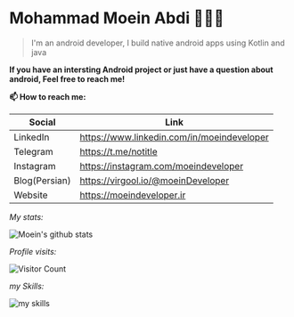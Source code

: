 # Mohammad Moein Abdi 👨🏻‍💻

> I'm an android developer, I build native android apps using Kotlin and java

**If you have an intersting Android project or just have a question about android, Feel free to reach me!**

**📫 How to reach me:**

Social | Link
------ | ----
LinkedIn | https://www.linkedin.com/in/moeindeveloper
Telegram | https://t.me/notitle
Instagram | https://instagram.com/moeindeveloper
Blog(Persian) | https://virgool.io/@moeinDeveloper
Website | https://moeindeveloper.ir


*My stats:*

![Moein's github stats](https://github-readme-stats.vercel.app/api?username=moeindev&include_all_commits=true&show_icons=true&theme=dracula)


*Profile visits:*

![Visitor Count](https://profile-counter.glitch.me/moeindev/count.svg)


*my Skills:*

![my skills](https://github-readme-linkedin.vercel.app/skills?username=moeindeveloper)
